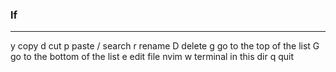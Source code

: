 ### lf
---
y copy
d cut 
p paste
/ search
r rename
D delete
g go to the top of the list 
G go to the bottom of the list 
e edit file nvim
w terminal in this dir
q quit

